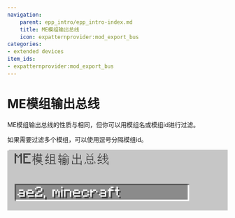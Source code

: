 ```yaml
---
navigation:
    parent: epp_intro/epp_intro-index.md
    title: ME模组输出总线
    icon: expatternprovider:mod_export_bus
categories:
- extended devices
item_ids:
- expatternprovider:mod_export_bus
---
```


# ME模组输出总线

<GameScene zoom="8" background="transparent">
  <ImportStructure src="../structure/cable_mod_export_bus.snbt"></ImportStructure>
</GameScene>

ME模组输出总线的性质与<ItemLink id="ae2:export_bus" />相同，但你可以用模组名或模组id进行过滤。

如果需要过滤多个模组，可以使用逗号分隔模组id。

![PIC](../pic/mod_bus_name2.png)
